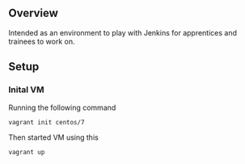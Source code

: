 ## Overview

Intended as an environment to play with Jenkins for apprentices and trainees to work on.

## Setup

### Inital VM


Running the following command

```
vagrant init centos/7
```

Then started VM using this

```
vagrant up
```


